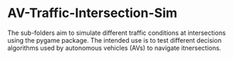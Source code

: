 # AV-Traffic-Intersection-Sim
The sub-folders aim to simulate different traffic conditions at intersections using the pygame package. The intended use is to test different decision algorithms used by autonomous vehicles (AVs) to navigate itnersections.
